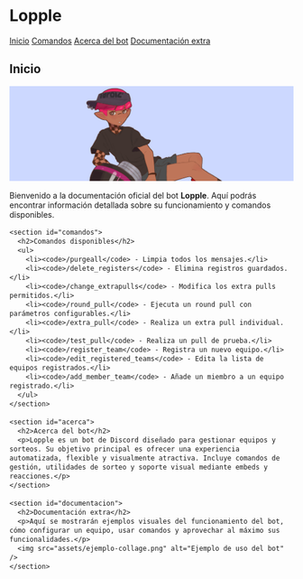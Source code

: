<!DOCTYPE html>
<html lang="es">
<head>
  <meta charset="UTF-8" />
  <meta name="viewport" content="width=device-width, initial-scale=1.0" />
  <title>Lopple Bot - Documentación</title>
  <link rel="stylesheet" href="assets/style.css" />
</head>
<body>
  <div class="sidebar">
    <h1>Lopple</h1>
    <a href="#inicio">Inicio</a>
    <a href="#comandos">Comandos</a>
    <a href="#acerca">Acerca del bot</a>
    <a href="#documentacion">Documentación extra</a>
  </div>
  <div class="main">
    <section id="inicio">
      <h2>Inicio</h2>
      <img src="assets/banner.png" alt="Banner del bot" />
      <p>Bienvenido a la documentación oficial del bot <strong>Lopple</strong>. Aquí podrás encontrar información detallada sobre su funcionamiento y comandos disponibles.</p>
    </section>

    <section id="comandos">
      <h2>Comandos disponibles</h2>
      <ul>
        <li><code>/purgeall</code> - Limpia todos los mensajes.</li>
        <li><code>/delete_registers</code> - Elimina registros guardados.</li>
        <li><code>/change_extrapulls</code> - Modifica los extra pulls permitidos.</li>
        <li><code>/round_pull</code> - Ejecuta un round pull con parámetros configurables.</li>
        <li><code>/extra_pull</code> - Realiza un extra pull individual.</li>
        <li><code>/test_pull</code> - Realiza un pull de prueba.</li>
        <li><code>/register_team</code> - Registra un nuevo equipo.</li>
        <li><code>/edit_registered_teams</code> - Edita la lista de equipos registrados.</li>
        <li><code>/add_member_team</code> - Añade un miembro a un equipo registrado.</li>
      </ul>
    </section>

    <section id="acerca">
      <h2>Acerca del bot</h2>
      <p>Lopple es un bot de Discord diseñado para gestionar equipos y sorteos. Su objetivo principal es ofrecer una experiencia automatizada, flexible y visualmente atractiva. Incluye comandos de gestión, utilidades de sorteo y soporte visual mediante embeds y reacciones.</p>
    </section>

    <section id="documentacion">
      <h2>Documentación extra</h2>
      <p>Aquí se mostrarán ejemplos visuales del funcionamiento del bot, cómo configurar un equipo, usar comandos y aprovechar al máximo sus funcionalidades.</p>
      <img src="assets/ejemplo-collage.png" alt="Ejemplo de uso del bot" />
    </section>
  </div>
</body>
</html>
